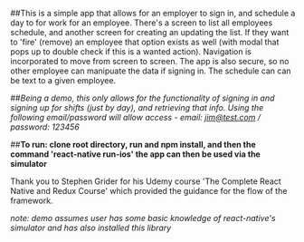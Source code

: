 ##This is a simple app that allows for an employer to sign in, and schedule a day to for work for an employee. There's a screen to list all employees schedule, and another screen for creating an updating the list. If they want to 'fire' (remove) an employee that option exists as well (with modal that pops up to double check if this is a wanted action). Navigation is incorporated to move from screen to screen. The app is also secure, so no other employee can manipuate the data if signing in. The schedule can can be text to a given employee.

##*Being a demo, this only allows for the functionality of signing in and signing up for shifts (just by day), and retrieving that info. Using the following email/password will allow access - email: jim@test.com / password: 123456*

##**To run: clone root directory, run and npm install, and then the command 'react-native run-ios' the app can then be used via the simulator** 

Thank you to Stephen Grider for his Udemy course 'The Complete React Native and Redux Course' which provided the guidance for the flow of the framework.

*note: demo assumes user has some basic knowledge of react-native's simulator and has also installed this library*
